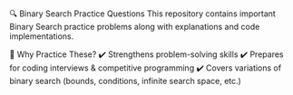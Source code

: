 🔍 Binary Search Practice Questions
This repository contains important Binary Search practice problems along with explanations and code implementations.

🚀 Why Practice These?
✔️ Strengthens problem-solving skills
✔️ Prepares for coding interviews & competitive programming
✔️ Covers variations of binary search (bounds, conditions, infinite search space, etc.)

